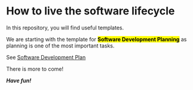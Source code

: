 # How to live the software lifecycle

In this repository, you will find useful templates.

We are starting with the template for <mark style="background-color: #FFFF00">**Software Development Planning**</mark> as planning is one of the most important tasks.

See [Software Development Plan](Template_Software-Development-Plan.docx)

There is more to come!

***Have fun!***